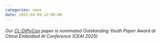 ```yaml
---
categories: news
date: 2025-04-09 12:00:00
---
```


###### Our [CL-DiffyCon](https://openreview.net/forum?id=PiHGrTTnvb) paper is nominated Outstanding Youth Paper Award at China Embodied AI Conference (CEAI 2025)